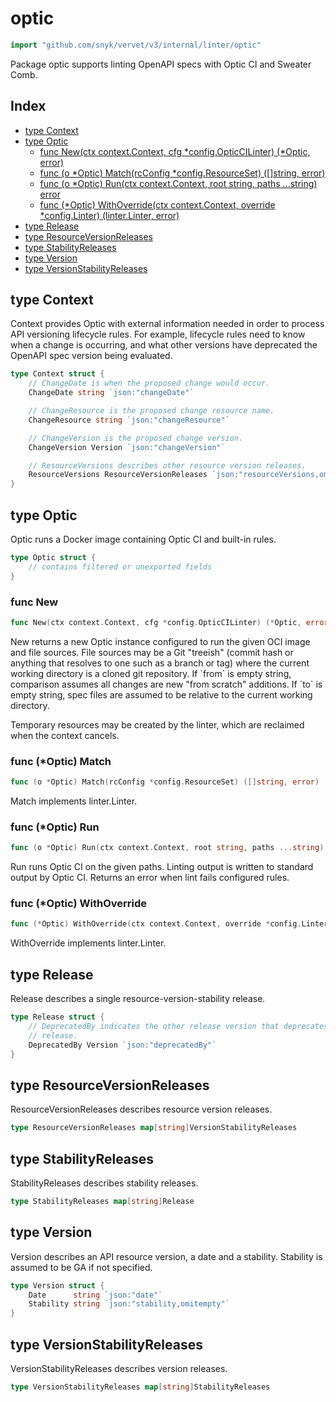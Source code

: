 # optic

```go
import "github.com/snyk/vervet/v3/internal/linter/optic"
```

Package optic supports linting OpenAPI specs with Optic CI and Sweater Comb\.

## Index

- [type Context](<#type-context>)
- [type Optic](<#type-optic>)
  - [func New(ctx context.Context, cfg *config.OpticCILinter) (*Optic, error)](<#func-new>)
  - [func (o *Optic) Match(rcConfig *config.ResourceSet) ([]string, error)](<#func-optic-match>)
  - [func (o *Optic) Run(ctx context.Context, root string, paths ...string) error](<#func-optic-run>)
  - [func (*Optic) WithOverride(ctx context.Context, override *config.Linter) (linter.Linter, error)](<#func-optic-withoverride>)
- [type Release](<#type-release>)
- [type ResourceVersionReleases](<#type-resourceversionreleases>)
- [type StabilityReleases](<#type-stabilityreleases>)
- [type Version](<#type-version>)
- [type VersionStabilityReleases](<#type-versionstabilityreleases>)


## type Context

Context provides Optic with external information needed in order to process API versioning lifecycle rules\. For example\, lifecycle rules need to know when a change is occurring\, and what other versions have deprecated the OpenAPI spec version being evaluated\.

```go
type Context struct {
    // ChangeDate is when the proposed change would occur.
    ChangeDate string `json:"changeDate"`

    // ChangeResource is the proposed change resource name.
    ChangeResource string `json:"changeResource"`

    // ChangeVersion is the proposed change version.
    ChangeVersion Version `json:"changeVersion"`

    // ResourceVersions describes other resource version releases.
    ResourceVersions ResourceVersionReleases `json:"resourceVersions,omitempty"`
}
```

## type Optic

Optic runs a Docker image containing Optic CI and built\-in rules\.

```go
type Optic struct {
    // contains filtered or unexported fields
}
```

### func New

```go
func New(ctx context.Context, cfg *config.OpticCILinter) (*Optic, error)
```

New returns a new Optic instance configured to run the given OCI image and file sources\. File sources may be a Git "treeish" \(commit hash or anything that resolves to one such as a branch or tag\) where the current working directory is a cloned git repository\. If \`from\` is empty string\, comparison assumes all changes are new "from scratch" additions\. If \`to\` is empty string\, spec files are assumed to be relative to the current working directory\.

Temporary resources may be created by the linter\, which are reclaimed when the context cancels\.

### func \(\*Optic\) Match

```go
func (o *Optic) Match(rcConfig *config.ResourceSet) ([]string, error)
```

Match implements linter\.Linter\.

### func \(\*Optic\) Run

```go
func (o *Optic) Run(ctx context.Context, root string, paths ...string) error
```

Run runs Optic CI on the given paths\. Linting output is written to standard output by Optic CI\. Returns an error when lint fails configured rules\.

### func \(\*Optic\) WithOverride

```go
func (*Optic) WithOverride(ctx context.Context, override *config.Linter) (linter.Linter, error)
```

WithOverride implements linter\.Linter\.

## type Release

Release describes a single resource\-version\-stability release\.

```go
type Release struct {
    // DeprecatedBy indicates the other release version that deprecates this
    // release.
    DeprecatedBy Version `json:"deprecatedBy"`
}
```

## type ResourceVersionReleases

ResourceVersionReleases describes resource version releases\.

```go
type ResourceVersionReleases map[string]VersionStabilityReleases
```

## type StabilityReleases

StabilityReleases describes stability releases\.

```go
type StabilityReleases map[string]Release
```

## type Version

Version describes an API resource version\, a date and a stability\. Stability is assumed to be GA if not specified\.

```go
type Version struct {
    Date      string `json:"date"`
    Stability string `json:"stability,omitempty"`
}
```

## type VersionStabilityReleases

VersionStabilityReleases describes version releases\.

```go
type VersionStabilityReleases map[string]StabilityReleases
```

